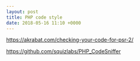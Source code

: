 ```yaml
---
layout: post
title: PHP code style
date: 2018-05-16 11:10 +0000
---
```


https://akrabat.com/checking-your-code-for-psr-2/

https://github.com/squizlabs/PHP_CodeSniffer

